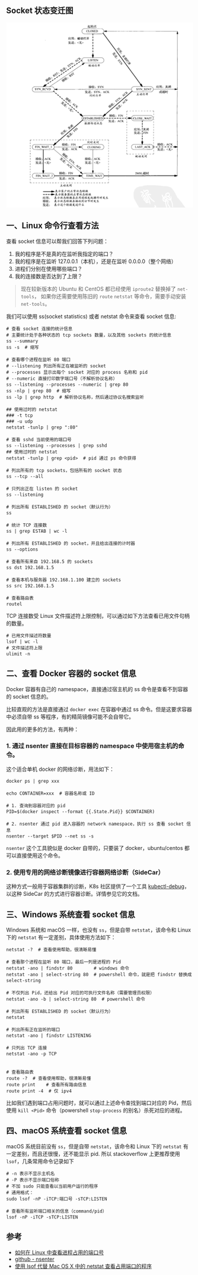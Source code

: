 ## Socket 状态变迁图

![](../_img/socket-state-machine.png)

## 一、Linux 命令行查看方法

查看 socket 信息可以帮我们回答下列问题：

1. 我的程序是不是真的在监听我指定的端口？
1. 我的程序是在监听 127.0.0.1（本机），还是在监听 0.0.0.0（整个网络）
1. 进程们分别在使用哪些端口？
1. 我的连接数是否达到了上限？

>现在较新版本的 Ubuntu 和 CentOS 都已经使用 `iproute2` 替换掉了 `net-tools`，
如果你还需要使用陈旧的 `route` `netstat` 等命令，需要手动安装 `net-tools`。


我们可以使用 ss(socket statistics) 或者 netstat 命令来查看 socket 信息:

```
# 查看 socket 连接的统计信息
# 主要统计处于各种状态的 tcp sockets 数量，以及其他 sockets 的统计信息
ss --summary
ss -s  # 缩写

# 查看哪个进程在监听 80 端口
# --listening 列出所有正在被监听的 socket
# --processes 显示出每个 socket 对应的 process 名称和 pid
# --numeric 直接打印数字端口号（不解析协议名称）
ss --listening --processes --numeric | grep 80
ss -nlp | grep 80  # 缩写
ss -lp | grep http  # 解析协议名称，然后通过协议名搜索监听

## 使用过时的 netstat
### -t tcp
### -u udp
netstat -tunlp | grep ":80"

# 查看 sshd 当前使用的端口号
ss --listening --processes | grep sshd
## 使用过时的 netstat
netstat -tunlp | grep <pid>  # pid 通过 ps 命令获得

# 列出所有的 tcp sockets，包括所有的 socket 状态
ss --tcp --all

# 只列出正在 listen 的 socket
ss --listening

# 列出所有 ESTABLISHED 的 socket（默认行为）
ss

# 统计 TCP 连接数
ss | grep ESTAB | wc -l

# 列出所有 ESTABLISHED 的 socket，并且给出连接的计时器
ss --options

# 查看所有来自 192.168.5 的 sockets
ss dst 192.168.1.5

# 查看本机与服务器 192.168.1.100 建立的 sockets
ss src 192.168.1.5

# 查看路由表
routel
```

TCP 连接数受 Linux 文件描述符上限控制，可以通过如下方法查看已用文件句柄的数量。

```shell
# 已用文件描述符数量
lsof | wc -l
# 文件描述符上限
ulimit -n 
```

## 二、查看 Docker 容器的 socket 信息

Docker 容器有自己的 namespace，直接通过宿主机的 ss 命令是查看不到容器的 socket 信息的。

比较直观的方法是直接通过 `docker exec` 在容器中通过 ss 命令。但是这要求容器中必须自带 ss 等程序，有的精简镜像可能不会自带它。

因此用的更多的方法，有两种：

### 1. 通过 nsenter 直接在目标容器的 namespace 中使用宿主机的命令。

这个适合单机 docker 的网络诊断，用法如下：

```
docker ps | grep xxx

echo CONTAINER=xxx  # 容器名称或 ID

# 1. 查询到容器对应的 pid
PID=$(docker inspect --format {{.State.Pid}} $CONTAINER)

# 2. nsenter 通过 pid 进入容器的 network namespace，执行 ss 查看 socket 信息
nsenter --target $PID --net ss -s
```

`nsenter` 这个工具貌似是 docker 自带的，只要装了 docker，ubuntu/centos 都可以直接使用这个命令。

### 2. 使用专用的网络诊断镜像进行容器网络诊断（SideCar）

这种方式一般用于容器集群的诊断，K8s 社区提供了一个工具 [kubectl-debug](https://github.com/aylei/kubectl-debug/)，以这种 SideCar 的方式进行容器诊断。详情参见它的文档。

## 三、Windows 系统查看 socket 信息

Windows 系统和 macOS 一样，也没有 `ss`，但是自带 `netstat`，该命令和 Linux 下的 `netstat` 有一定差别，具体使用方法如下：

```shell
netstat -?  # 查看使用帮助，很清晰易懂

# 查看那个进程在监听 80 端口，最后一列是进程的 Pid
netstat -ano | findstr 80        # windows 命令
netstat -ano | select-string 80  # powershell 命令，就是把 findstr 替换成 select-string

# 不仅列出 Pid，还给出 Pid 对应的可执行文件名称（需要管理员权限）
netstat -ano -b | select-string 80  # powershell 命令

# 列出所有 ESTABLISHED 的 socket（默认行为）
netstat

# 列出所有正在监听的端口
netstat -ano | findstr LISTENING

# 只列出 TCP 连接
netstat -ano -p TCP


# 查看路由表
route -?  # 查看使用帮助，很清晰易懂
route print    # 查看所有路由信息
route print -4  # 仅 ipv4
```

比如我们遇到端口占用问题时，就可以通过上述命令查找到端口对应的 Pid，然后使用 `kill <Pid>` 命令（powershell `stop-process` 的别名）杀死对应的进程。

## 四、macOS 系统查看 socket 信息

macOS 系统目前没有 `ss`，但是自带 `netstat`，该命令和 Linux 下的 `netstat` 有一定差别，而且还很慢，还不能显示 pid. 
所以 stackoverflow 上更推荐使用 `lsof`，几条常用命令记录如下

```shell
# -n 表示不显示主机名
# -P 表示不显示端口俗称
# 不加 sudo 只能查看以当前用户运行的程序
# 通用格式：
sudo lsof -nP -iTCP:端口号 -sTCP:LISTEN

# 查看所有监听端口相关的信息（command/pid）
lsof -nP -iTCP -sTCP:LISTEN
```

## 参考

- [如何在 Linux 中查看进程占用的端口号](https://zhuanlan.zhihu.com/p/45920111)
- [github - nsenter](https://github.com/jpetazzo/nsenter#how-do-i-use-nsenter)
- [使用 lsof 代替 Mac OS X 中的 netstat 查看占用端口的程序](https://tonydeng.github.io/2016/07/07/use-lsof-to-replace-netstat/)

